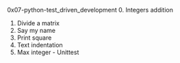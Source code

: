 0x07-python-test_driven_development
0. Integers addition
1. Divide a matrix
2. Say my name
3. Print square
4. Text indentation
5. Max integer - Unittest

